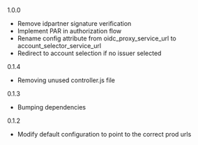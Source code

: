 1.0.0
- Remove idpartner signature verification
- Implement PAR in authorization flow
- Rename config attribute from oidc_proxy_service_url to account_selector_service_url
- Redirect to account selection if no issuer selected

0.1.4
- Removing unused controller.js file

0.1.3
- Bumping dependencies

0.1.2
- Modify default configuration to point to the correct prod urls
